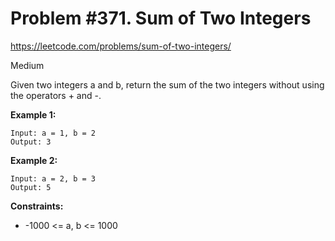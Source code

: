 # Problem #371. Sum of Two Integers
<https://leetcode.com/problems/sum-of-two-integers/>

Medium

Given two integers a and b, return the sum of the two integers without using the operators + and -.

**Example 1:**

    Input: a = 1, b = 2
    Output: 3

**Example 2:**

    Input: a = 2, b = 3
    Output: 5

**Constraints:**

* -1000 <= a, b <= 1000
